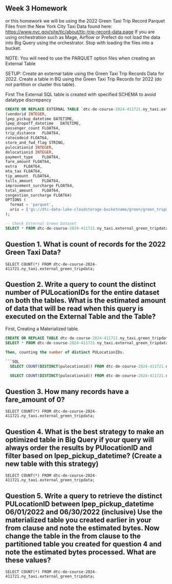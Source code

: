 ## Week 3 Homework

or this homework we will be using the 2022 Green Taxi Trip Record Parquet Files from the New York City Taxi Data found here:
https://www.nyc.gov/site/tlc/about/tlc-trip-record-data.page
If you are using orchestration such as Mage, Airflow or Prefect do not load the data into Big Query using the orchestrator.
Stop with loading the files into a bucket.

NOTE: You will need to use the PARQUET option files when creating an External Table

SETUP:
Create an external table using the Green Taxi Trip Records Data for 2022.
Create a table in BQ using the Green Taxi Trip Records for 2022 (do not partition or cluster this table).

First The External SQL table is created with specified SCHEMA to avoid datatype discrepancy
```SQL
CREATE OR REPLACE EXTERNAL TABLE `dtc-de-course-2024-411721.ny_taxi.external_green_tripdata`
(vendorid INTEGER,
lpep_pickup_datetime DATETIME,
lpep_dropoff_datetime	DATETIME,
passenger_count	FLOAT64,
trip_distance	FLOAT64,
ratecodeid FLOAT64,
store_and_fwd_flag STRING,
pulocationid INTEGER,
dolocationid INTEGER,
payment_type	FLOAT64,
fare_amount	FLOAT64,
extra	FLOAT64,
mta_tax	FLOAT64,
tip_amount	FLOAT64,
tolls_amount	FLOAT64,
improvement_surcharge FLOAT64,
total_amount	FLOAT64,
congestion_surcharge FLOAT64)
OPTIONS (
  format = 'parquet',
  uris = ['gs://dtc-data-lake-cloudstorage-bucketname/green/green_tripdata_2022-*.parquet']
);

-- Check External Green Dataset
SELECT * FROM dtc-de-course-2024-411721.ny_taxi.external_green_tripdata limit 10;

```

## Question 1. What is count of records for the 2022 Green Taxi Data?

```SELECT COUNT(*) FROM dtc-de-course-2024-411721.ny_taxi.external_green_tripdata;```


## Question 2. Write a query to count the distinct number of PULocationIDs for the entire dataset on both the tables. What is the estimated amount of data that will be read when this query is executed on the External Table and the Table?

First, Creating a Materialized table.

```SQL
CREATE OR REPLACE TABLE dtc-de-course-2024-411721.ny_taxi.green_tripdata AS
SELECT * FROM dtc-de-course-2024-411721.ny_taxi.external_green_tripdata;```

Then, counting the number of distinct PULocationIDs.

```SQL
  SELECT COUNT(DISTINCT(pulocationid)) FROM dtc-de-course-2024-411721.ny_taxi.external_green_tripdata;

  SELECT COUNT(DISTINCT(pulocationid)) FROM dtc-de-course-2024-411721.ny_taxi.green_tripdata;
```

## Question 3. How many records have a fare_amount of 0?

```SELECT COUNT(*) FROM dtc-de-course-2024-411721.ny_taxi.external_green_tripdata;```

## Question 4. What is the best strategy to make an optimized table in Big Query if your query will always order the results by PUlocationID and filter based on lpep_pickup_datetime? (Create a new table with this strategy)

```SELECT COUNT(*) FROM dtc-de-course-2024-411721.ny_taxi.external_green_tripdata;```

## Question 5. Write a query to retrieve the distinct PULocationID between lpep_pickup_datetime 06/01/2022 and 06/30/2022 (inclusive) Use the materialized table you created earlier in your from clause and note the estimated bytes. Now change the table in the from clause to the partitioned table you created for question 4 and note the estimated bytes processed. What are these values?

```SELECT COUNT(*) FROM dtc-de-course-2024-411721.ny_taxi.external_green_tripdata;```